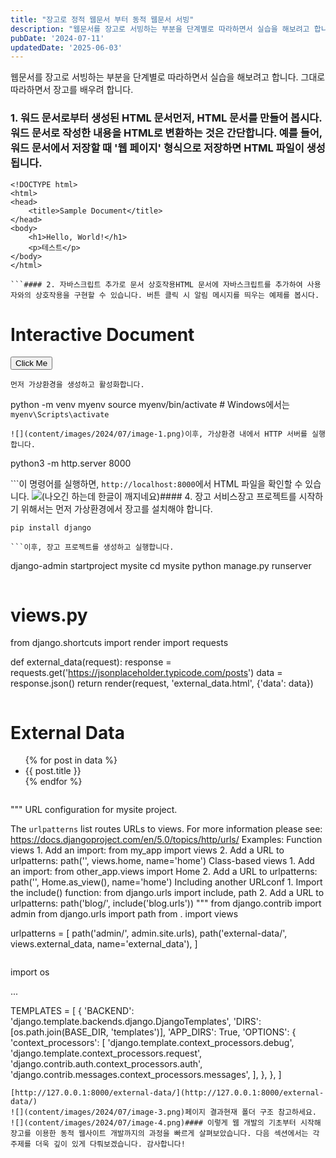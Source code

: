 ```yaml
---
title: "장고로 정적 웹문서 부터 동적 웹문서 서빙"
description: "웹문서를 장고로 서빙하는 부분을 단계별로 따라하면서 실습을 해보려고 합니다. 그대로 따라하면서 장고를 배우려 합니다.   1. 워드 문서로부터 생성된 HTML 문서  먼저, HTML 문서를 만들어 봅시다. 워드 문서로 작성한 내용을 HTML로 변환하는 것은 간단합니다. 예를 들어, 워드..."
pubDate: '2024-07-11'
updatedDate: '2025-06-03'
---
```


웹문서를 장고로 서빙하는 부분을 단계별로 따라하면서 실습을 해보려고 합니다. 그대로 따라하면서 장고를 배우려 합니다.
### 1. 워드 문서로부터 생성된 HTML 문서먼저, HTML 문서를 만들어 봅시다. 워드 문서로 작성한 내용을 HTML로 변환하는 것은 간단합니다. 예를 들어, 워드 문서에서 저장할 때 '웹 페이지' 형식으로 저장하면 HTML 파일이 생성됩니다.
```
<!DOCTYPE html>
<html>
<head>
    <title>Sample Document</title>
</head>
<body>
    <h1>Hello, World!</h1>
    <p>테스트</p>
</body>
</html>

```#### 2. 자바스크립트 추가로 문서 상호작용HTML 문서에 자바스크립트를 추가하여 사용자와의 상호작용을 구현할 수 있습니다. 버튼 클릭 시 알림 메시지를 띄우는 예제를 봅시다.
```
<!DOCTYPE html>
<html>
<head>
    <title>Interactive Document</title>
    <script>
        function showAlert() {
            alert('버튼 클릭!');
        }
    </script>
</head>
<body>
    <h1>Interactive Document</h1>
    <button onclick="showAlert()">Click Me</button>
</body>
</html>

```#### 3. 웹서버를 통한 HTML 서빙로컬에서 HTML 파일을 여는 것과 달리, 웹 서버를 통해 HTML 파일을 서빙하는 방법을 알아봅시다. 간단한 파이썬 HTTP 서버를 이용해 보겠습니다.
먼저 가상환경을 생성하고 활성화합니다.
```
python -m venv myenv
source myenv/bin/activate  # Windows에서는 `myenv\Scripts\activate`

```저는 python 이 2.x 버전이라서 python3 으로 실행하였습니다. 
![](content/images/2024/07/image-1.png)이후, 가상환경 내에서 HTTP 서버를 실행합니다.
```
python3 -m http.server 8000

```이 명령어를 실행하면, `http://localhost:8000`에서 HTML 파일을 확인할 수 있습니다.
![](content/images/2024/07/image-2.png)(나오긴 하는데 한글이 깨지네요)#### 4. 장고 서비스장고 프로젝트를 시작하기 위해서는 먼저 가상환경에서 장고를 설치해야 합니다.
```
pip install django

```이후, 장고 프로젝트를 생성하고 실행합니다.
```
django-admin startproject mysite
cd mysite
python manage.py runserver

```![](content/images/2024/07/-----------2024-07-10------5.33.51---------.webp)#### 5. 외부 데이터를 로딩하여 HTML 응답하기외부 데이터를 로딩하여 HTML로 응답하는 방법을 알아봅시다. 예를 들어, JSONPlaceholder API를 이용해 봅시다.
```
# views.py
from django.shortcuts import render
import requests

def external_data(request):
    response = requests.get('https://jsonplaceholder.typicode.com/posts')
    data = response.json()
    return render(request, 'external_data.html', {'data': data})

```external_data.html을 생성합니다. 
```
<!DOCTYPE html>
<html>
<head>
    <title>External Data</title>
</head>
<body>
    <h1>External Data</h1>
    <ul>
        {% for post in data %}
        <li>{{ post.title }}</li>
        {% endfor %}
    </ul>
</body>
</html>

```urls.py 에 경로를 추가 합니다.
```
"""
URL configuration for mysite project.

The `urlpatterns` list routes URLs to views. For more information please see:
    https://docs.djangoproject.com/en/5.0/topics/http/urls/
Examples:
Function views
    1. Add an import:  from my_app import views
    2. Add a URL to urlpatterns:  path('', views.home, name='home')
Class-based views
    1. Add an import:  from other_app.views import Home
    2. Add a URL to urlpatterns:  path('', Home.as_view(), name='home')
Including another URLconf
    1. Import the include() function: from django.urls import include, path
    2. Add a URL to urlpatterns:  path('blog/', include('blog.urls'))
"""
from django.contrib import admin
from django.urls import path
from . import views

urlpatterns = [
    path('admin/', admin.site.urls),
    path('external-data/', views.external_data, name='external_data'),
]

```settings.py 에 html 경로를 연결해줍니다. 
```
import os

...

TEMPLATES = [
    {
        'BACKEND': 'django.template.backends.django.DjangoTemplates',
        'DIRS': [os.path.join(BASE_DIR, 'templates')],
        'APP_DIRS': True,
        'OPTIONS': {
            'context_processors': [
                'django.template.context_processors.debug',
                'django.template.context_processors.request',
                'django.contrib.auth.context_processors.auth',
                'django.contrib.messages.context_processors.messages',
            ],
        },
    },
]
```서버를 구동하고 아래 URL접근해봅니다.
[http://127.0.0.1:8000/external-data/](http://127.0.0.1:8000/external-data/)
![](content/images/2024/07/image-3.png)페이지 결과현재 폴더 구조 참고하세요.
![](content/images/2024/07/image-4.png)#### 이렇게 웹 개발의 기초부터 시작해 장고를 이용한 동적 웹사이트 개발까지의 과정을 빠르게 살펴보았습니다. 다음 섹션에서는 각 주제를 더욱 깊이 있게 다뤄보겠습니다. 감사합니다!